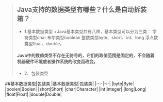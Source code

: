 > ## Java支持的数据类型有哪些？什么是自动拆装箱？
> + 1.基本数据类型
> +Java基本类型共有八种，基本类型可以分为三类：
> 字符类型char
> 布尔类型boolean
> 整数类型byte、short、int、long
> 浮点数类型float、double。
> #### Java中的数值类型不存在无符号的，它们的取值范围是固定的，不会随着机器硬件环境或者操作系统的改变而改变。
> + 2、包装类型
> 
##基本数据类型|包装类
|基本数据类型|包装类|
|:-:-|-:-|
|byte|Byte|
|boolen|Boolen|
|short|Short|
|char|Character|
|int|integer|
|long|Long|
|float|Float|
|double|Double|
